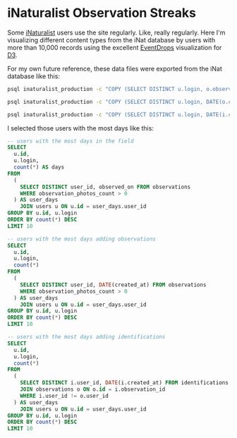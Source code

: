 iNaturalist Observation Streaks
===============================

Some [iNaturalist](http://www.inaturalist.org) users use the site regularly. Like, really regularly. Here I'm visualizing different content types from the iNat database by users with more than 10,000 records using the excellent [EventDrops](https://github.com/marmelab/EventDrops) visualization for [D3](http://d3js.org).

For my own future reference, these data files were exported from the iNat database like this:

```BASH
psql inaturalist_production -c "COPY (SELECT DISTINCT u.login, o.observed_on AS date FROM observations o JOIN users u ON u.id = o.user_id WHERE observed_on > '1960-01-01' AND u.id IN (9706,10285,2873,1115,12610,2991,1,15329,12158,2179)) TO STDOUT WITH CSV HEADER" > observations-observed-on.csv

psql inaturalist_production -c "COPY (SELECT DISTINCT u.login, DATE(o.created_at) AS date FROM observations o JOIN users u ON u.id = o.user_id WHERE observed_on > '1960-01-01' AND u.id IN (2873,1,15329,9706,8778,2179,9434,505,12610,1115)) TO STDOUT WITH CSV HEADER" > observations-created-on.csv

psql inaturalist_production -c "COPY (SELECT DISTINCT u.login, DATE(i.created_at) AS date FROM identifications i JOIN users u ON u.id = i.user_id WHERE u.id IN (1,477,2179,2991,9706,15329,10787,1115,4860,13200)) TO STDOUT WITH CSV HEADER" > identifications-created-on.csv
```

I selected those users with the most days like this:

```SQL
-- users with the most days in the field
SELECT
  u.id,
  u.login,
  count(*) AS days
FROM
  (
    SELECT DISTINCT user_id, observed_on FROM observations
    WHERE observation_photos_count > 0
  ) AS user_days 
    JOIN users u ON u.id = user_days.user_id
GROUP BY u.id, u.login
ORDER BY count(*) DESC
LIMIT 10

-- users with the most days adding observations
SELECT
  u.id,
  u.login,
  count(*)
FROM
  (
    SELECT DISTINCT user_id, DATE(created_at) FROM observations
    WHERE observation_photos_count > 0
  ) AS user_days 
    JOIN users u ON u.id = user_days.user_id
GROUP BY u.id, u.login
ORDER BY count(*) DESC
LIMIT 10

-- users with the most days adding identifications
SELECT
  u.id,
  u.login,
  count(*)
FROM
  (
    SELECT DISTINCT i.user_id, DATE(i.created_at) FROM identifications i
    JOIN observations o ON o.id = i.observation_id
    WHERE i.user_id != o.user_id
  ) AS user_days 
    JOIN users u ON u.id = user_days.user_id
GROUP BY u.id, u.login
ORDER BY count(*) DESC
LIMIT 10
```
